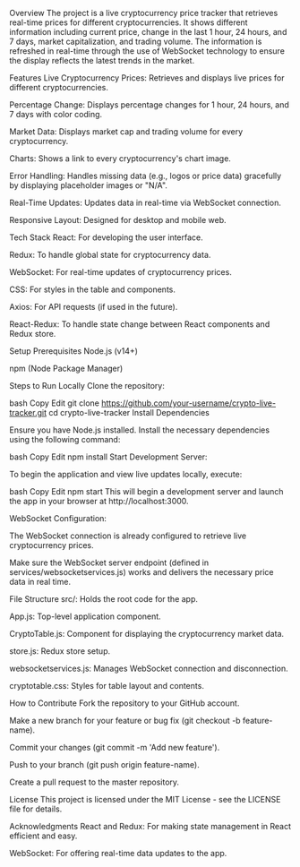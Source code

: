 Overview
The project is a live cryptocurrency price tracker that retrieves real-time prices for different cryptocurrencies. It shows different information including current price, change in the last 1 hour, 24 hours, and 7 days, market capitalization, and trading volume. The information is refreshed in real-time through the use of WebSocket technology to ensure the display reflects the latest trends in the market.

Features
Live Cryptocurrency Prices: Retrieves and displays live prices for different cryptocurrencies.

Percentage Change: Displays percentage changes for 1 hour, 24 hours, and 7 days with color coding.

Market Data: Displays market cap and trading volume for every cryptocurrency.

Charts: Shows a link to every cryptocurrency's chart image.

Error Handling: Handles missing data (e.g., logos or price data) gracefully by displaying placeholder images or "N/A".

Real-Time Updates: Updates data in real-time via WebSocket connection.

Responsive Layout: Designed for desktop and mobile web.

Tech Stack
React: For developing the user interface.

Redux: To handle global state for cryptocurrency data.

WebSocket: For real-time updates of cryptocurrency prices.

CSS: For styles in the table and components.

Axios: For API requests (if used in the future).

React-Redux: To handle state change between React components and Redux store.

Setup
Prerequisites
Node.js (v14+)

npm (Node Package Manager)

Steps to Run Locally
Clone the repository:

bash
Copy
Edit
git clone https://github.com/your-username/crypto-live-tracker.git
cd crypto-live-tracker
Install Dependencies

Ensure you have Node.js installed. Install the necessary dependencies using the following command:

bash
Copy
Edit
npm install
Start Development Server:

To begin the application and view live updates locally, execute:

bash
Copy
Edit
npm start
This will begin a development server and launch the app in your browser at http://localhost:3000.

WebSocket Configuration:

The WebSocket connection is already configured to retrieve live cryptocurrency prices.

Make sure the WebSocket server endpoint (defined in services/websocketservices.js) works and delivers the necessary price data in real time.

File Structure
src/: Holds the root code for the app.

App.js: Top-level application component.

CryptoTable.js: Component for displaying the cryptocurrency market data.

store.js: Redux store setup.

websocketservices.js: Manages WebSocket connection and disconnection.

cryptotable.css: Styles for table layout and contents.

How to Contribute
Fork the repository to your GitHub account.

Make a new branch for your feature or bug fix (git checkout -b feature-name).

Commit your changes (git commit -m 'Add new feature').

Push to your branch (git push origin feature-name).

Create a pull request to the master repository.

License
This project is licensed under the MIT License - see the LICENSE file for details.

Acknowledgments
React and Redux: For making state management in React efficient and easy.

WebSocket: For offering real-time data updates to the app.
